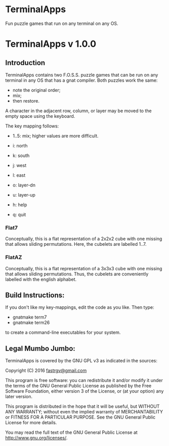 # TerminalApps
Fun puzzle games that run on any terminal on any OS.


# TerminalApps v 1.0.0

## Introduction
TerminalApps contains two F.O.S.S. puzzle games that can be run on any terminal in any OS that has a gnat compiler.  Both puzzles work the same:

* note the original order;  
* mix;  
* then restore.  

A character in the adjacent row, column, or layer may be moved to the empty space using the keyboard.

The key mapping follows:

* 1..5: mix;  higher values are more difficult.

* i: north
* k: south
* j: west
* l: east
* o: layer-dn
* u: layer-up

* h: help
* q: quit


### Flat7
Conceptually, this is a flat representation of a 2x2x2 cube with one missing that allows sliding permutations.  Here, the cubelets are labelled 1..7.

### FlatAZ
Conceptually, this is a flat representation of a 3x3x3 cube with one missing that allows sliding permutations.  Thus, the cubelets are conveniently labelled with the english alphabet.

## Build Instructions:
If you don't like my key-mappings, edit the code as you like. Then type:
* gnatmake term7
* gnatmake term26

to create a command-line executables for your system.

## Legal Mumbo Jumbo:

TerminalApps is covered by the GNU GPL v3 as indicated in the sources:

 Copyright (C) 2016  <fastrgv@gmail.com>

 This program is free software: you can redistribute it and/or modify
 it under the terms of the GNU General Public License as published by
 the Free Software Foundation, either version 3 of the License, or
 (at your option) any later version.

 This program is distributed in the hope that it will be useful,
 but WITHOUT ANY WARRANTY; without even the implied warranty of
 MERCHANTABILITY or FITNESS FOR A PARTICULAR PURPOSE.  See the
 GNU General Public License for more details.

 You may read the full text of the GNU General Public License
 at <http://www.gnu.org/licenses/>.
